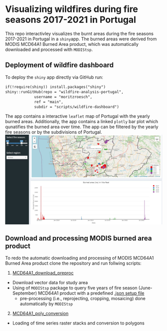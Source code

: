 
# Visualizing wildfires during fire seasons 2017-2021 in Portugal

This repo interactivley visualizes the burnt areas during the fire seasons 2017-2021 in Portugal in a ```shiny```app.
The burned areas were derived from MODIS MCD64A1 Burned Area product, which was automatically downloaded and processed with ```MODIStsp```.

## Deployment of wildfire dashboard

To deploy the ```shiny``` app directly via GitHub run:
```
if(!require(shiny)) install.packages("shiny")
shiny::runGitHub(repo = "wildfire-analysis-portugal",
          	 username = "moritzroesch",
          	 ref = "main",
          	 subdir = "scripts/wildfire-dashboard")
```  
The app contains a interactive ```leaflet``` map of Portugal with the yearly burned areas.
Additionally, the app contains a linked ```plotly``` bar plot which qunatifies the burned area over time.
The app can be filtered by the yearly fire seasons or by the subdivisions of Portugal.
![alt text](auxiliary/app_screenshot.JPG)

## Download and processing MODIS burned area product
To redo the automatic downloading and processing of MODIS MCD64A1 Burned Area product clone the repository and run follwing scripts:
1. [MCD64A1_download_preproc](scripts/MCD64A1_download_preproc.R)
* Download vector data for study area
* Using of ```MODIStsp``` package to query five years of fire season (June-September) MCD64A1 product with a predefined [.json setup file](auxiliary/MCD64A1_PRT_setup.json)
    - pre-processing (i.e., reprojecting, cropping, mosaicing) done automatically by ```MODIStsp```
2. [MCD64A1_poly_conversion](scripts/MCD64A1_poly_conversion.R)
* Loading of time series raster stacks and conversion to polygons
